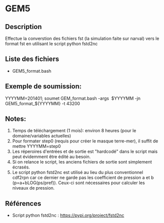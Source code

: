 # GEM5

## Description
Effectue la converstion des fichiers fst (la simulation faite sur narval) vers le format fst en utilisant le script python fstd2nc

## Liste des fichiers
  - GEM5\_format.bash
  
## Exemple de soumission:  
YYYYMM=201401; soumet GEM\_format.bash \-args &nbsp;$YYYYMM \-jn GEM5\_format\_\${YYYYMM} \-t 43200


## Notes:
  1. Temps de téléchargement (1 mois): environ 8 heures (pour le domaine/variables actuelles)
  2. Pour formater step0 (requis pour créer le masque terre-mer), il suffit 
  de mettre YYYYMM=step0
  3. Les réperoires d'entrées et de sortie est "hardcodé" dans le script mais peut évidemment
  être édité au besoin.
  4. Si on relance le script, les anciens fichiers de sortie sont simplement écrasés. 
  5. Le script python fstd2nc est utilisé au lieu du plus conventionnel cdf2rpn car ce dernier
  ne garde pas les coefficient de pression a et b (p=a+bLOG(ps/pref)). Ceux-ci sont nécessaires
  pour calculer les niveaux de pression.


## Références

  - Script python fstd2nc : https://pypi.org/project/fstd2nc
 




